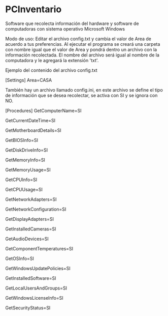 # PCInventario
Software que recolecta información del hardware y software de computadoras con sistema operativo Microsoft Windows

Modo de uso: Editar el archivo config.txt y cambia el valor de Area
de acuerdo a tus preferencias. Al ejecutar el programa se creará una carpeta
con nombre igual que el valor de Area y pondrá dentro un archivo con
la información recolectada. El nombre del archivo será igual al nombre
de la computadora y le agregará la extensión 'txt'.

Ejemplo del contenido del archivo config.txt

[Settings]
Area=CASA

También hay un archivo llamado config.ini, en este archivo se define el tipo de
información que se desea recolectar, se activa con SI y se ignora con NO. 

[Procedures]
GetComputerName=SI

GetCurrentDateTime=SI

GetMotherboardDetails=SI

GetBIOSInfo=SI

GetDiskDriveInfo=SI

GetMemoryInfo=SI

GetMemoryUsage=SI

GetCPUInfo=SI

GetCPUUsage=SI

GetNetworkAdapters=SI

GetNetworkConfiguration=SI

GetDisplayAdapters=SI

GetInstalledCameras=SI

GetAudioDevices=SI

GetComponentTemperatures=SI

GetOSInfo=SI

GetWindowsUpdatePolicies=SI

GetInstalledSoftware=SI

GetLocalUsersAndGroups=SI

GetWindowsLicenseInfo=SI

GetSecurityStatus=SI
